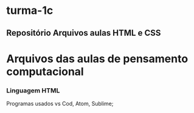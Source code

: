 # turma-1c
## Repositório Arquivos aulas HTML e CSS
# Arquivos das aulas de pensamento computacional 
### Linguagem HTML
Programas usados vs Cod, Atom, Sublime;
